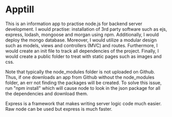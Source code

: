 # Apptill
This is an information app to practise node.js for backend server development. I would practise: installation of 3rd party software such as ejs, express, lodash, mongoose and morgan using npm.  Additionally, I would deploy the mongo database.  Moreover, I would utilize a modular design such as models, views and controllers (MVC) and routes. Furthermore, I would create an init file to track all dependencies of the project. Finally, I would create a public folder to treat with static pages such as images and css.

Note that typically the node_modules folder is not uploaded on Github.  Thus, if one downloads an app from Github without the node_modules folder, an err not finding the packages will be created. To solve this issue, run "npm install" which will cause node to look in the json package for all the dependencies and download them.

Express is a framework that makes writing server logic code much easier. Raw node can be used but express is much faster.


